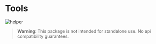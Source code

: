 # Tools

![helper](https://img.shields.io/npm/v/@wundergraph/tools.svg)

> **Warning**: This package is not intended for standalone use. No api compatibility guarantees.
